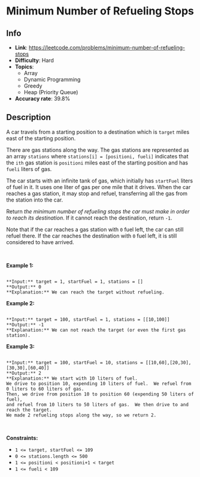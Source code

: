 # Minimum Number of Refueling Stops

## Info  
- **Link**: https://leetcode.com/problems/minimum-number-of-refueling-stops
- **Difficulty**: Hard  
- **Topics**:   
    - Array
    - Dynamic Programming
    - Greedy
    - Heap (Priority Queue)
- **Accuracy rate**: 39.8%  

## Description  
    
A car travels from a starting position to a destination which is `target` miles east of the starting position.


There are gas stations along the way. The gas stations are represented as an array `stations` where `stations[i] = [positioni, fueli]` indicates that the `ith` gas station is `positioni` miles east of the starting position and has `fueli` liters of gas.


The car starts with an infinite tank of gas, which initially has `startFuel` liters of fuel in it. It uses one liter of gas per one mile that it drives. When the car reaches a gas station, it may stop and refuel, transferring all the gas from the station into the car.


Return *the minimum number of refueling stops the car must make in order to reach its destination*. If it cannot reach the destination, return `-1`.


Note that if the car reaches a gas station with `0` fuel left, the car can still refuel there. If the car reaches the destination with `0` fuel left, it is still considered to have arrived.


 


**Example 1:**



```

**Input:** target = 1, startFuel = 1, stations = []
**Output:** 0
**Explanation:** We can reach the target without refueling.

```

**Example 2:**



```

**Input:** target = 100, startFuel = 1, stations = [[10,100]]
**Output:** -1
**Explanation:** We can not reach the target (or even the first gas station).

```

**Example 3:**



```

**Input:** target = 100, startFuel = 10, stations = [[10,60],[20,30],[30,30],[60,40]]
**Output:** 2
**Explanation:** We start with 10 liters of fuel.
We drive to position 10, expending 10 liters of fuel.  We refuel from 0 liters to 60 liters of gas.
Then, we drive from position 10 to position 60 (expending 50 liters of fuel),
and refuel from 10 liters to 50 liters of gas.  We then drive to and reach the target.
We made 2 refueling stops along the way, so we return 2.

```

 


**Constraints:**


* `1 <= target, startFuel <= 109`
* `0 <= stations.length <= 500`
* `1 <= positioni < positioni+1 < target`
* `1 <= fueli < 109`


  
    